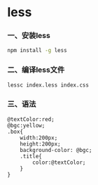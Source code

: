 # less

### 一、安装less

``` bash
npm install -g less
```

### 二、编译less文件

``` bash
lessc index.less index.css
```



### 三、语法

``` less
@textColor:red;
@bgc:yellow;
.box{
    width:200px;
    height:200px;
    background-color: @bgc;
    .title{
        color:@textColor;
    }
}
```

